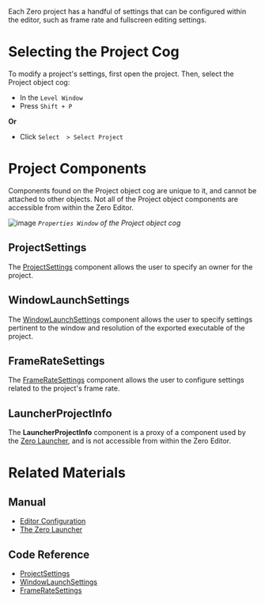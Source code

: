 Each Zero project has a handful of settings that can be configured within the editor, such as frame rate and fullscreen editing settings.

 #  Selecting the Project Cog

To modify a project's settings, first open the project. Then, select the Project object cog:

 - In the `Level Window`
  - Press `Shift + P`

**Or**

 - Click `Select  > Select Project`

 #  Project Components

Components found on the Project object cog are unique to it, and cannot be attached to other objects. Not all of the Project object components are accessible from within the Zero Editor.



![image](https://media.githubusercontent.com/media/zeroengineteam/ZeroFiles/master/doc_files/66359.png) *`Properties Window` of the Project object cog*


 ##  ProjectSettings

The [ ProjectSettings](https://github.com/ZilchEngine/ZilchDocs/blob/master/code_reference/class_reference/projectsettings.markdown) component allows the user to specify an owner for the project.

 ##  WindowLaunchSettings

The [ WindowLaunchSettings](https://github.com/ZilchEngine/ZilchDocs/blob/master/code_reference/class_reference/windowlaunchsettings.markdown) component allows the user to specify settings pertinent to the window and resolution of the exported executable of the project.

 ##  FrameRateSettings

The [ FrameRateSettings](https://github.com/ZilchEngine/ZilchDocs/blob/master/code_reference/class_reference/frameratesettings.markdown) component allows the user to configure settings related to the project's frame rate.

 ##  LauncherProjectInfo

The **LauncherProjectInfo** component is a proxy of a component used by the [ Zero Launcher](https://github.com/ZilchEngine/ZilchDocs/blob/master/zero_editor_documentation/zeromanual/editor/launcher.markdown), and is not accessible from within the Zero Editor.

 #  Related Materials

 ##  Manual
- [Editor Configuration](https://github.com/ZilchEngine/ZilchDocs/blob/master/zero_editor_documentation/zeromanual/editor/editor_configuration.markdown)
- [ The Zero Launcher](https://github.com/ZilchEngine/ZilchDocs/blob/master/zero_editor_documentation/zeromanual/editor/launcher.markdown)

 ##  Code Reference
- [ ProjectSettings](https://github.com/ZilchEngine/ZilchDocs/blob/master/code_reference/class_reference/projectsettings.markdown)
- [ WindowLaunchSettings](https://github.com/ZilchEngine/ZilchDocs/blob/master/code_reference/class_reference/windowlaunchsettings.markdown)
- [ FrameRateSettings](https://github.com/ZilchEngine/ZilchDocs/blob/master/code_reference/class_reference/frameratesettings.markdown) 

 